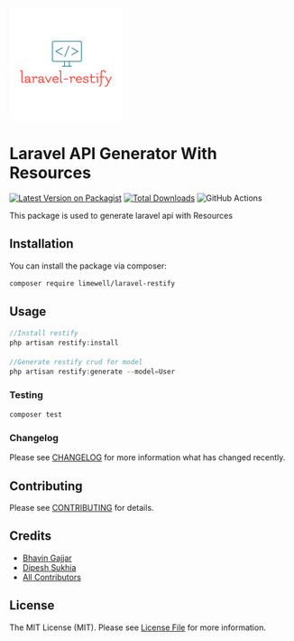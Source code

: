 ![laravel-restify](resources/assets/images/logo.png "Laravel Restify")

# Laravel API Generator With Resources

[![Latest Version on Packagist](https://img.shields.io/packagist/v/limewell/laravel-restify.svg?style=flat-square)](https://packagist.org/packages/limewell/laravel-restify)
[![Total Downloads](https://img.shields.io/packagist/dt/limewell/laravel-restify.svg?style=flat-square)](https://packagist.org/packages/limewell/laravel-restify)
![GitHub Actions](https://github.com/limewell/laravel-restify/actions/workflows/main.yml/badge.svg)

This package is used to generate laravel api with Resources

## Installation

You can install the package via composer:

```bash
composer require limewell/laravel-restify
```

## Usage

```php
//Install restify
php artisan restify:install

//Generate restify crud for model
php artisan restify:generate --model=User
```

### Testing

```bash
composer test
```

### Changelog

Please see [CHANGELOG](CHANGELOG.md) for more information what has changed recently.

## Contributing

Please see [CONTRIBUTING](CONTRIBUTING.md) for details.

## Credits

- [Bhavin Gajjar](https://github.com/bhavingajjar)
- [Dipesh Sukhia](https://github.com/dipeshsukhia)
- [All Contributors](../../contributors)

## License

The MIT License (MIT). Please see [License File](LICENSE.md) for more information.
